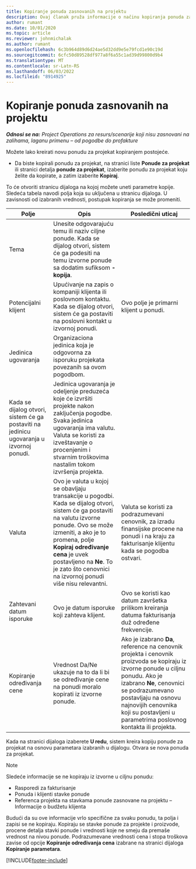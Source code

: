 ```yaml
---
title: Kopiranje ponuda zasnovanih na projektu
description: Ovaj članak pruža informacije o načinu kopiranja ponuda zasnovanih na projektu u usluzi Project Operations.
author: rumant
ms.date: 10/01/2020
ms.topic: article
ms.reviewer: johnmichalak
ms.author: rumant
ms.openlocfilehash: 6c3b964d89d6d24ae5d32dd9e5e79fcd1e90c19d
ms.sourcegitcommit: 6cfc50d89528df977a8f6a55c1ad39d99800d9b4
ms.translationtype: MT
ms.contentlocale: sr-Latn-RS
ms.lasthandoff: 06/03/2022
ms.locfileid: "8914925"
---
```

# <a name="copy-project-based-quotes"></a>Kopiranje ponuda zasnovanih na projektu

_**Odnosi se na:** Project Operations za resurs/scenarije koji nisu zasnovani na zalihama, laganu primenu – od pogodbe do profakture_

Možete lako kreirati novu ponudu za projekat kopiranjem postojeće. 

- Da biste kopirali ponudu za projekat, na stranici liste **Ponude za projekat** ili stranici detalja **ponude za projekat**, izaberite ponudu za projekat koju želite da kopirate, a zatim izaberite **Kopiraj**.

To će otvoriti stranicu dijaloga na kojoj možete uneti parametre kopije. Sledeća tabela navodi polja koja su uključena u stranicu dijaloga. U zavisnosti od izabranih vrednosti, postupak kopiranja se može promeniti.

| **Polje** | **Opis** | **Posledični uticaj** |
| --- | --- | --- |
| Tema | Unesite odgovarajuću temu ili naziv ciljne ponude. Kada se dijalog otvori, sistem će ga podesiti na temu izvorne ponude sa dodatim sufiksom **-kopija**. | |
| Potencijalni klijent | Upućivanje na zapis o kompaniji klijenta ili poslovnom kontaktu. Kada se dijalog otvori, sistem će ga postaviti na poslovni kontakt u izvornoj ponudi. | Ovo polje je primarni klijent u ponudi. |
| Jedinica ugovaranja | Organizaciona jedinica koja je odgovorna za isporuku projekata povezanih sa ovom pogodbom.
Kada se dijalog otvori, sistem će ga postaviti na jedinicu ugovaranja u izvornoj ponudi. | Jedinica ugovaranja je odeljenje preduzeća koje će izvršiti projekte nakon zaključenja pogodbe. Svaka jedinica ugovaranja ima valutu. Valuta se koristi za izveštavanje o procenjenim i stvarnim troškovima nastalim tokom izvršenja projekta. |
| Valuta | Ovo je valuta u kojoj se obavljaju transakcije u pogodbi. Kada se dijalog otvori, sistem će ga postaviti na valutu izvorne ponude. Ovo se može izmeniti, a ako je to promena, polje **Kopiraj određivanje cena** je uvek postavljeno na **Ne**. To je zato što cenovnici na izvornoj ponudi više nisu relevantni. | Valuta se koristi za podrazumevani cenovnik, za izradu finansijske procene na ponudi i na kraju za fakturisanje klijentu kada se pogodba ostvari. |
| Zahtevani datum isporuke | Ovo je datum isporuke koji zahteva klijent. | Ovo se koristi kao datum završetka prilikom kreiranja datuma fakturisanja duž određene frekvencije. |
| Kopiranje određivanja cene | Vrednost Da/Ne ukazuje na to da li bi se određivanje cene na ponudi moralo kopirati iz izvorne ponude. | Ako je izabrano **Da**, reference na cenovnik projekta i cenovnik proizvoda se kopiraju iz izvorne ponude u ciljnu ponudu. Ako je izabrano **Ne**, cenovnici se podrazumevano postavljaju na osnovu najnovijih cenovnika koji su postavljeni u parametrima poslovnog kontakta ili projekta. |

Kada na stranici dijaloga izaberete **U redu**, sistem kreira kopiju ponude za projekat na osnovu parametara izabranih u dijalogu. Otvara se nova ponuda za projekat. 

> [!NOTE]
> Sledeće informacije se ne kopiraju iz izvorne u ciljnu ponudu:
>
> - Rasporedi za fakturisanje
> - Ponuda i klijenti stavke ponude
> - Referenca projekta na stavkama ponude zasnovane na projektu – Informacije o budžetu klijenta
>
>Budući da su ove informacije vrlo specifične za svaku ponudu, ta polja i zapisi se ne kopiraju. Kopiraju se stavke ponude za projekte i proizvode, procene detalja stavki ponude i vrednosti koje ne smeju da premaše vrednost na nivou ponude. Podrazumevane vrednosti cena i stopa troškova zavise od opcije **Kopiranje određivanja cena** izabrane na stranici dijaloga **Kopiranje parametara**.


[!INCLUDE[footer-include](../includes/footer-banner.md)]